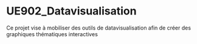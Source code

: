 # UE902_Datavisualisation
Ce projet vise à mobiliser des outils de datavisualisation  afin de créer des graphiques thématiques interactives 
